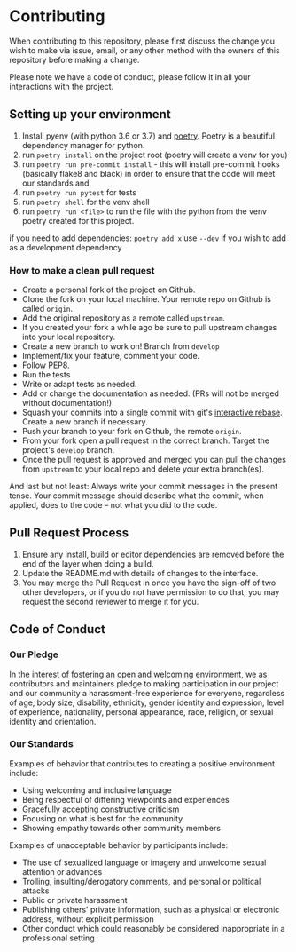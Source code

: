 # Contributing

When contributing to this repository, please first discuss the change you wish to make via issue,
email, or any other method with the owners of this repository before making a change.

Please note we have a code of conduct, please follow it in all your interactions with the project.

## Setting up your environment

1. Install pyenv (with python 3.6 or 3.7) and [poetry](https://poetry.eustace.io/). Poetry is a beautiful dependency manager for python.
2. run `poetry install` on the project root (poetry will create a venv for you)
3. run `poetry run pre-commit install` - this will install pre-commit hooks (basically flake8 and black) in order to ensure that the code will meet our standards and
4. run `poetry run pytest` for tests
5. run `poetry shell` for the venv shell
6. run `poetry run <file>` to run the file with the python from the venv poetry created for this project.

if you need to add dependencies: `poetry add x` use `--dev` if you wish to add as a development dependency

### How to make a clean pull request

- Create a personal fork of the project on Github.
- Clone the fork on your local machine. Your remote repo on Github is called `origin`.
- Add the original repository as a remote called `upstream`.
- If you created your fork a while ago be sure to pull upstream changes into your local repository.
- Create a new branch to work on! Branch from `develop`
- Implement/fix your feature, comment your code.
- Follow PEP8.
- Run the tests
- Write or adapt tests as needed.
- Add or change the documentation as needed. (PRs will not be merged without documentation!)
- Squash your commits into a single commit with git's [interactive rebase](https://help.github.com/articles/interactive-rebase). Create a new branch if necessary.
- Push your branch to your fork on Github, the remote `origin`.
- From your fork open a pull request in the correct branch. Target the project's `develop` branch.
- Once the pull request is approved and merged you can pull the changes from `upstream` to your local repo and delete your extra branch(es).

And last but not least: Always write your commit messages in the present tense. Your commit message should describe what the commit, when applied, does to the code – not what you did to the code.

## Pull Request Process

1. Ensure any install, build or editor dependencies are removed before the end of the layer when doing a build.
2. Update the README.md with details of changes to the interface.
3. You may merge the Pull Request in once you have the sign-off of two other developers, or if you
   do not have permission to do that, you may request the second reviewer to merge it for you.

## Code of Conduct

### Our Pledge

In the interest of fostering an open and welcoming environment, we as
contributors and maintainers pledge to making participation in our project and
our community a harassment-free experience for everyone, regardless of age, body
size, disability, ethnicity, gender identity and expression, level of experience,
nationality, personal appearance, race, religion, or sexual identity and
orientation.

### Our Standards

Examples of behavior that contributes to creating a positive environment
include:

- Using welcoming and inclusive language
- Being respectful of differing viewpoints and experiences
- Gracefully accepting constructive criticism
- Focusing on what is best for the community
- Showing empathy towards other community members

Examples of unacceptable behavior by participants include:

- The use of sexualized language or imagery and unwelcome sexual attention or
  advances
- Trolling, insulting/derogatory comments, and personal or political attacks
- Public or private harassment
- Publishing others' private information, such as a physical or electronic
  address, without explicit permission
- Other conduct which could reasonably be considered inappropriate in a
  professional setting
